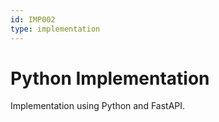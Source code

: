 ```yaml
---
id: IMP002
type: implementation
---
```


# Python Implementation

Implementation using Python and FastAPI.
